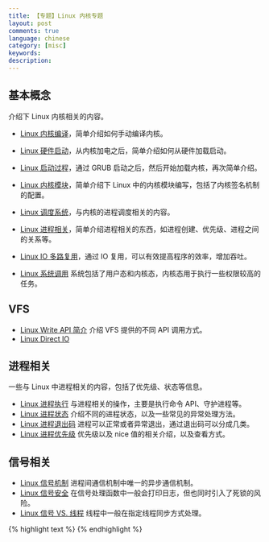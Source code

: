 ```yaml
---
title: 【专题】Linux 内核专题
layout: post
comments: true
language: chinese
category: [misc]
keywords:
description:
---
```


<!-- more -->

## 基本概念

介绍下 Linux 内核相关的内容。

* [Linux 内核编译](/post/kernel-compile.html)，简单介绍如何手动编译内核。
* [Linux 硬件启动](/post/kernel-hardware-startup.html)，从内核加电之后，简单介绍如何从硬件加载启动。
* [Linux 启动过程](/post/kernel-bootstrap.html)，通过 GRUB 启动之后，然后开始加载内核，再次简单介绍。
* [Linux 内核模块](/post/kernel-modules.html)，简单介绍下 Linux 中的内核模块编写，包括了内核签名机制的配置。
* [Linux 调度系统](/post/linux-kernel-scheduler.html)，与内核的进程调度相关的内容。
* [Linux 进程相关](/post/linux-kernel-process.html)，简单介绍进程相关的东西，如进程创建、优先级、进程之间的关系等。
* [Linux IO 多路复用](/post/linux-program-io-multiplexing.html)，通过 IO 复用，可以有效提高程序的效率，增加吞吐。

* [Linux 系统调用](/post/kernel-syscall.html) 系统包括了用户态和内核态，内核态用于执行一些权限较高的任务。

## VFS

* [Linux Write API 简介](/post/linux-kernel-vfs-multi-write-methods-introduce.html) 介绍 VFS 提供的不同 API 调用方式。
* [Linux Direct IO](/post/linux-direct-io-introduce.html)

## 进程相关

一些与 Linux 中进程相关的内容，包括了优先级、状态等信息。

* [Linux 进程执行](/post/linux-kernel-process-introduce.html) 与进程相关的操作，主要是执行命令 API、守护进程等。
* [Linux 进程状态](/post/linux-process-state-introduce.html) 介绍不同的进程状态，以及一些常见的异常处理方法。
* [Linux 进程退出码](/post/linux-process-exit-code-introduce.html) 进程可以正常或者异常退出，通过退出码可以分成几类。
* [Linux 进程优先级](/post/linux-process-exec-priority-nice-introduce.html) 优先级以及 nice 值的相关介绍，以及查看方式。

## 信号相关

* [Linux 信号机制](/post/kernel-signal-introduce.html) 进程间通信机制中唯一的异步通信机制。
* [Linux 信号安全](/post/linux-signal-safe-introduce.html) 在信号处理函数中一般会打印日志，但也同时引入了死锁的风险。
* [Linux 信号 VS. 线程](/post/linux-signal-vs-thread.html) 线程中一般在指定线程同步方式处理。



{% highlight text %}
{% endhighlight %}
